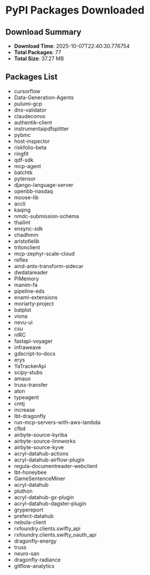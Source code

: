 # PyPI Packages Downloaded

## Download Summary
- **Download Time**: 2025-10-07T22:40:30.776754
- **Total Packages**: 77
- **Total Size**: 37.27 MB

## Packages List
- cursorflow
- Data-Generation-Agents
- pulumi-gcp
- dns-validator
- claudeconvo
- authentik-client
- instrumentaipdfsplitter
- pybmc
- host-inspector
- riskfolio-beta
- ringfit
- qdf-sdk
- mcp-agent
- batchtk
- pytensor
- django-language-server
- openbb-nasdaq
- moose-lib
- accli
- kaqing
- nmdc-submission-schema
- thailint
- ensync-sdk
- chadhmm
- aristotlelib
- tritonclient
- mcp-zephyr-scale-cloud
- reflex
- aind-ants-transform-sidecar
- dwdatareader
- PiMemory
- manim-fa
- pipeline-eds
- enaml-extensions
- moriarty-project
- batplot
- viona
- nevu-ui
- csu
- nIRC
- fastapi-voyager
- infraweave
- gdscript-to-docs
- erys
- YaTrackerApi
- scipy-stubs
- amauo
- truss-transfer
- aton
- typeagent
- cmtj
- increase
- lbt-dragonfly
- run-mcp-servers-with-aws-lambda
- cfbd
- airbyte-source-kyriba
- airbyte-source-linnworks
- airbyte-source-kyve
- acryl-datahub-actions
- acryl-datahub-airflow-plugin
- regula-documentreader-webclient
- lbt-honeybee
- GameSentenceMiner
- acryl-datahub
- pluthon
- acryl-datahub-gx-plugin
- acryl-datahub-dagster-plugin
- grypereport
- prefect-datahub
- nebula-client
- rxfoundry.clients.swifty_api
- rxfoundry.clients.swifty_oauth_api
- dragonfly-energy
- truss
- neuro-san
- dragonfly-radiance
- gitflow-analytics
